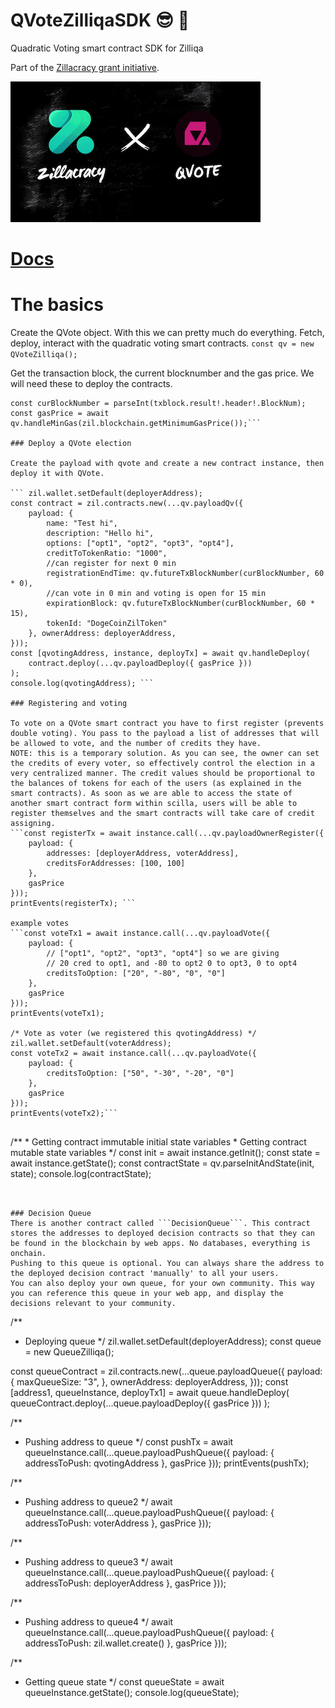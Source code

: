 # QVoteZilliqaSDK :sunglasses: :nail_care:
Quadratic Voting smart contract SDK for Zilliqa

Part of the [Zillacracy grant initiative](https://medium.com/zillacracy/2021-here-we-come-january-2021-zillacracy-blog-55552a4bd556).

![Zillacracy x QVote](images/zil_qvote.gif)

# [Docs](https://qvote.github.io/ZilliqaSDK/index.html)

# The basics  

Create the QVote object. With this we can pretty much do everything. Fetch, deploy, interact with the quadratic voting smart contracts. 
```const qv = new QVoteZilliqa();```

Get the transaction block, the current blocknumber and the gas price. We will need these to deploy the contracts. 
```const txblock = await zil.blockchain.getLatestTxBlock();
const curBlockNumber = parseInt(txblock.result!.header!.BlockNum);
const gasPrice = await qv.handleMinGas(zil.blockchain.getMinimumGasPrice());```

### Deploy a QVote election

Create the payload with qvote and create a new contract instance, then deploy it with QVote. 

``` zil.wallet.setDefault(deployerAddress);
const contract = zil.contracts.new(...qv.payloadQv({
	payload: {
		name: "Test hi",
		description: "Hello hi",
		options: ["opt1", "opt2", "opt3", "opt4"],
		creditToTokenRatio: "1000",
		//can register for next 0 min
		registrationEndTime: qv.futureTxBlockNumber(curBlockNumber, 60 * 0),
		//can vote in 0 min and voting is open for 15 min
		expirationBlock: qv.futureTxBlockNumber(curBlockNumber, 60 * 15),
		tokenId: "DogeCoinZilToken"
	}, ownerAddress: deployerAddress,
}));
const [qvotingAddress, instance, deployTx] = await qv.handleDeploy(
	contract.deploy(...qv.payloadDeploy({ gasPrice }))
);
console.log(qvotingAddress); ```

### Registering and voting 

To vote on a QVote smart contract you have to first register (prevents double voting). You pass to the payload a list of addresses that will be allowed to vote, and the number of credits they have. 
NOTE: this is a temporary solution. As you can see, the owner can set the credits of every voter, so effectively control the election in a very centralized manner. The credit values should be proportional to the balances of tokens for each of the users (as explained in the smart contracts). As soon as we are able to access the state of another smart contract form within scilla, users will be able to register themselves and the smart contracts will take care of credit assigning. 
```const registerTx = await instance.call(...qv.payloadOwnerRegister({
	payload: {
		addresses: [deployerAddress, voterAddress],
		creditsForAddresses: [100, 100]
	},
	gasPrice
}));
printEvents(registerTx); ``` 

example votes 
```const voteTx1 = await instance.call(...qv.payloadVote({
	payload: {
		// ["opt1", "opt2", "opt3", "opt4"] so we are giving
		// 20 cred to opt1, and -80 to opt2 0 to opt3, 0 to opt4
		creditsToOption: ["20", "-80", "0", "0"]
	},
	gasPrice
}));
printEvents(voteTx1);

/* Vote as voter (we registered this qvotingAddress) */
zil.wallet.setDefault(voterAddress);
const voteTx2 = await instance.call(...qv.payloadVote({
	payload: {
		creditsToOption: ["50", "-30", "-20", "0"]
	},
	gasPrice
}));
printEvents(voteTx2);```


```
/**
     * Getting contract immutable initial state variables
     * Getting contract mutable state variables
     */
    const init = await instance.getInit();
    const state = await instance.getState();
    const contractState = qv.parseInitAndState(init, state);
    console.log(contractState);
```


### Decision Queue
There is another contract called ```DecisionQueue```. This contract stores the addresses to deployed decision contracts so that they can be found in the blockchain by web apps. No databases, everything is onchain. 
Pushing to this queue is optional. You can always share the address to the deployed decision contract 'manually' to all your users. 
You can also deploy your own queue, for your own community. This way you can reference this queue in your web app, and display the decisions relevant to your community. 

```
/**
 * Deploying queue
 */
zil.wallet.setDefault(deployerAddress);
const queue = new QueueZilliqa();

const queueContract = zil.contracts.new(...queue.payloadQueue({
	payload: {
		maxQueueSize: "3",
	}, ownerAddress: deployerAddress,
}));
const [address1, queueInstance, deployTx1] = await queue.handleDeploy(
	queueContract.deploy(...queue.payloadDeploy({ gasPrice }))
);

/**
 * Pushing address to queue
 */
const pushTx = await queueInstance.call(...queue.payloadPushQueue({
	payload: {
		addressToPush: qvotingAddress
	},
	gasPrice
}));
printEvents(pushTx);

/**
 * Pushing address to queue2
 */
await queueInstance.call(...queue.payloadPushQueue({
	payload: {
		addressToPush: voterAddress
	},
	gasPrice
}));

/**
 * Pushing address to queue3
 */
await queueInstance.call(...queue.payloadPushQueue({
	payload: {
		addressToPush: deployerAddress
	},
	gasPrice
}));

/**
 * Pushing address to queue4
 */
await queueInstance.call(...queue.payloadPushQueue({
	payload: {
		addressToPush: zil.wallet.create()
	},
	gasPrice
}));


/**
 * Getting queue state
 */
const queueState = await queueInstance.getState();
console.log(queueState);
```






